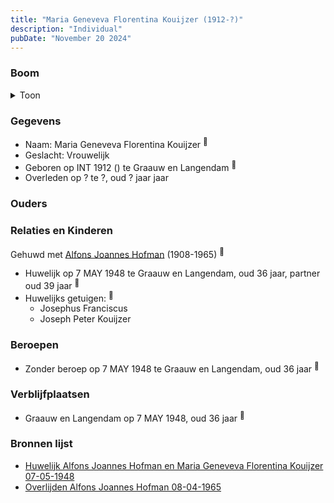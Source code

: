 ```yaml
---
title: "Maria Geneveva Florentina Kouijzer (1912-?)"
description: "Individual"
pubDate: "November 20 2024"
---
```


### Boom
<details><summary>Toon</summary>

![test](https://www.plantuml.com/plantuml/svg/XP9FJo914CNl_IbUvA0UJ4R7Fq082YoZkEl662-UICrC0RtqT9Fk7WaQlllMognwqbkdtdlrVgdqLOZaOrqP5PRQhiXJXPoAvToxsfOZPvn7z6I3I6oZMkYIKMXV6DwzkLh53IgkSlPXDmgHFRkuMR7wjBKm509U5O2XyoNxnuKkbfP3wFKgqhRVHwgsIktZ_gqgABMBxDsHruHhjlpCpuHCc4JNbl3JrVhF2_izKC0aIKxEEtZVrig6utISIkNhJBCfj-XrSyetqzp5QBZRn-Jt8uuxnoSuECIr9whNO8jVPETiIwe-vSAoDcPAjfmMteMGE-6M1PUu_8VSS0xCpDc0MqTMPDouMKNs0-qCQ8tJx2mRVe5qZX_ZaK0bROoC5f3l8TeOt3z8H0gQoFO_KQ-xvhAKcTWkS3Tu4jjf-mqfIvAaaw9bz7mHDsoCMmlMLZLNF3fg7AfX_nYeAxcE_9Y_)
</details>

### Gegevens
- Naam: Maria Geneveva Florentina Kouijzer <sup><a href="../s00445/" style="text-decoration:none" title="Huwelijk Alfons Joannes Hofman en Maria Geneveva Florentina Kouijzer 07-05-1948">:link:</a></sup>
- Geslacht: Vrouwelijk
- Geboren op INT 1912 () te Graauw en Langendam <sup><a href="../s00445/" style="text-decoration:none" title="Huwelijk Alfons Joannes Hofman en Maria Geneveva Florentina Kouijzer 07-05-1948">:link:</a></sup>
- Overleden op ? te ?, oud ? jaar jaar 

### Ouders

### Relaties en Kinderen

Gehuwd met [Alfons Joannes Hofman](../i00265/) (1908-1965) <sup><a href="../s00445/" style="text-decoration:none" title="Huwelijk Alfons Joannes Hofman en Maria Geneveva Florentina Kouijzer 07-05-1948">:link:</a></sup>
- Huwelijk op 7 MAY 1948 te Graauw en Langendam, oud 36 jaar, partner oud 39 jaar <sup><a href="../s00445/" style="text-decoration:none" title="Huwelijk Alfons Joannes Hofman en Maria Geneveva Florentina Kouijzer 07-05-1948">:link:</a></sup>
- Huwelijks getuigen:  <sup><a href="../s00445/" style="text-decoration:none" title="Huwelijk Alfons Joannes Hofman en Maria Geneveva Florentina Kouijzer 07-05-1948">:link:</a></sup>
  - Josephus Franciscus
  - Joseph Peter Kouijzer

### Beroepen
- Zonder beroep op 7 MAY 1948 te Graauw en Langendam, oud 36 jaar <sup><a href="../s00445/" style="text-decoration:none" title="Huwelijk Alfons Joannes Hofman en Maria Geneveva Florentina Kouijzer 07-05-1948">:link:</a></sup>

### Verblijfplaatsen
- Graauw en Langendam  op 7 MAY 1948, oud 36 jaar  <sup><a href="../s00445/" style="text-decoration:none" title="Huwelijk Alfons Joannes Hofman en Maria Geneveva Florentina Kouijzer 07-05-1948">:link:</a></sup>

### Bronnen lijst
- [Huwelijk Alfons Joannes Hofman en Maria Geneveva Florentina Kouijzer 07-05-1948](../s00445/)
- [Overlijden Alfons Joannes Hofman 08-04-1965](../s00447/)